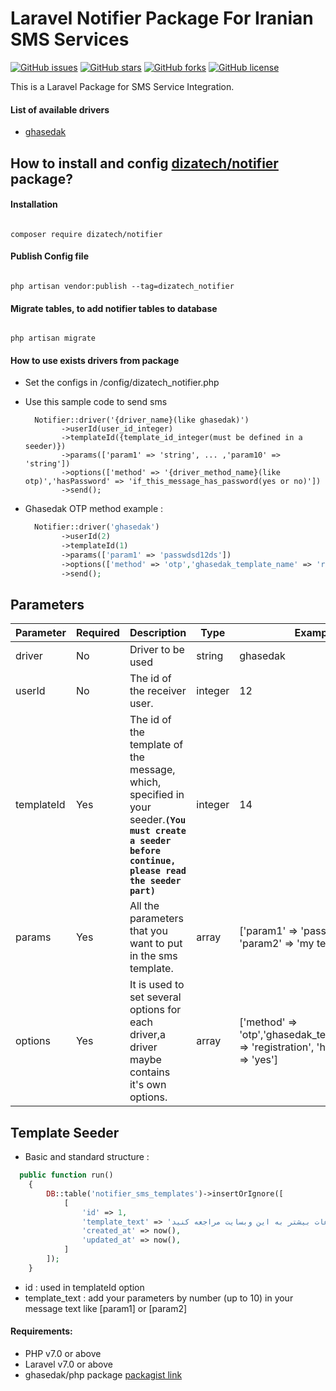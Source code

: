 # Laravel Notifier Package For Iranian SMS Services
[![GitHub issues](https://img.shields.io/github/issues/dizatech/notifier?style=flat-square)](https://github.com/dizatech/notifier/issues)
[![GitHub stars](https://img.shields.io/github/stars/dizatech/notifier?style=flat-square)](https://github.com/dizatech/notifier/stargazers)
[![GitHub forks](https://img.shields.io/github/forks/dizatech/notifier?style=flat-square)](https://github.com/dizatech/notifier/network)
[![GitHub license](https://img.shields.io/github/license/dizatech/notifier?style=flat-square)](https://github.com/dizatech/notifier/blob/main/LICENSE)

This is a Laravel Package for SMS Service Integration.

#### List of available drivers

- [ghasedak](https://ghasedak.io/)

## How to install and config [dizatech/notifier](https://github.com/dizatech/notifier) package?

#### Installation

```

composer require dizatech/notifier

```

#### Publish Config file

```

php artisan vendor:publish --tag=dizatech_notifier

```

#### Migrate tables, to add notifier tables to database

```

php artisan migrate

```

#### How to use exists drivers from package

- Set the configs in /config/dizatech_notifier.php

- Use this sample code to send sms

    ```
      Notifier::driver('{driver_name}(like ghasedak)')
            ->userId(user_id_integer)
            ->templateId({template_id_integer(must be defined in a seeder)})
            ->params(['param1' => 'string', ... ,'param10' => 'string'])
            ->options(['method' => '{driver_method_name}(like otp)','hasPassword' => 'if_this_message_has_password(yes or no)'])
            ->send();
    ```
  
- Ghasedak OTP method example :

    ```php
      Notifier::driver('ghasedak')
            ->userId(2)
            ->templateId(1)
            ->params(['param1' => 'passwdsd12ds'])
            ->options(['method' => 'otp','ghasedak_template_name' => 'registration', 'hasPassword' => 'yes'])
            ->send();
    ```

## Parameters
| Parameter | Required | Description | Type | Example |  
| --- | --- | --- | --- | --- |  
| driver | No | Driver to be used | string | ghasedak |  
| userId |  No | The id of the receiver user. | integer | 12 |  
| templateId | Yes | The id of the template of the message, which, specified in your seeder.**```(You must create a seeder before continue, please read the seeder part)```** | integer | 14 |  
| params | Yes | All the parameters that you want to put in the sms template. | array | ['param1' => 'passwdsd12ds', 'param2' => 'my text'] |  
| options | Yes | It is used to set several options for each driver,a driver maybe contains it's own options. | array | ['method' => 'otp','ghasedak_template_name' => 'registration', 'hasPassword' => 'yes'] |


## Template Seeder
- Basic and standard structure :
```php
  public function run()
    {
        DB::table('notifier_sms_templates')->insertOrIgnore([
            [
                'id' => 1,
                'template_text' => 'جهت اطلاعات بیشتر به این وبسایت مراجعه کنید : [param1]',
                'created_at' => now(),
                'updated_at' => now(),
            ]
        ]);
    }
```
* id : used in templateId option
* template_text : add your parameters by number (up to 10) in your message text like [param1] or [param2]


#### Requirements:

- PHP v7.0 or above
- Laravel v7.0 or above
- ghasedak/php package [packagist link](https://packagist.org/packages/ghasedak/php)

